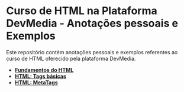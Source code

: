 # Curso de HTML na Plataforma DevMedia - Anotações pessoais e Exemplos

Este repositório contém anotações pessoais e exemplos referentes ao curso de HTML oferecido pela plataforma DevMedia.


  - [**Fundamentos do HTML**](https://github.com/RenatoLinard/html_DevMedia/blob/main/Fundamentos%20do%20html.md)
  - [**HTML: Tags básicas**](https://github.com/RenatoLinard/html_DevMedia/blob/main/HTML:%20Tags%20b%C3%A1sicas.md)
  - [**HTML: MetaTags**](https://github.com/RenatoLinard/html_DevMedia/blob/main/HTML%3A%20MetaTags.md)
    
